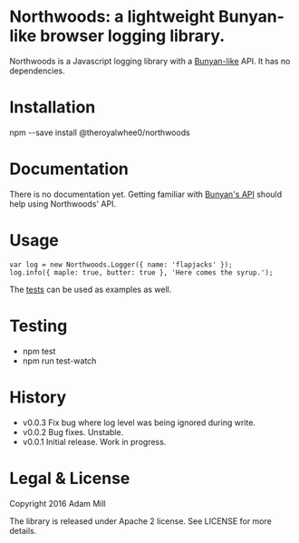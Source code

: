 # Northwoods: a lightweight Bunyan-like browser logging library.
Northwoods is a Javascript logging library with a [Bunyan-like](https://github.com/trentm/node-bunyan) API. It has no dependencies.

# Installation
npm --save install @theroyalwhee0/northwoods

# Documentation
There is no documentation yet. Getting familiar with [Bunyan's API](https://github.com/trentm/node-bunyan#introduction) should help using Northwoods' API.

# Usage
```
var log = new Northwoods.Logger({ name: 'flapjacks' });
log.info({ maple: true, butter: true }, 'Here comes the syrup.');
```
The [tests](https://github.com/theroyalwhee0/northwoods/tree/master/test) can be used as examples as well.

# Testing
- npm test
- npm run test-watch

# History
- v0.0.3 Fix bug where log level was being ignored during write.
- v0.0.2 Bug fixes. Unstable.
- v0.0.1 Initial release. Work in progress.

# Legal & License
Copyright 2016 Adam Mill

The library is released under Apache 2 license.  See LICENSE for more details.
